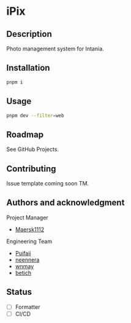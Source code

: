 # iPix

## Description

Photo management system for Intania.

## Installation

```bash
pnpm i
```

## Usage

```bash
pnpm dev --filter=web
```

## Roadmap

See GitHub Projects.

## Contributing

Issue template coming soon TM.

## Authors and acknowledgment

Project Manager

- [Maersk1112](https://github.com/Maersk1112)

Engineering Team

- [Puifaii](https://github.com/Puifaii)
- [neennera](https://github.com/neennera)
- [wnmay](https://github.com/wnmay)
- [betich](https://github.com/betich)

## Status

- [ ] Formatter
- [ ] CI/CD
